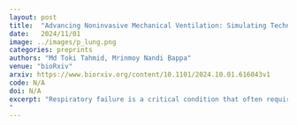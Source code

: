 ```yaml
---
layout: post
title:  "Advancing Noninvasive Mechanical Ventilation: Simulating Techniques for Improved Respiratory Care"
date:   2024/11/01
image: ../images/p_lung.png
categories: preprints
authors: "Md Toki Tahmid, Mrinmoy Nandi Bappa"
venue: "bioRxiv"
arxiv: https://www.biorxiv.org/content/10.1101/2024.10.01.616043v1
code: N/A
doi: N/A
excerpt: "Respiratory failure is a critical condition that often requires mechanical ventilation to support or restore normal breathing. While invasive mechanical ventilation (IMV) is commonly used for severe cases, noninvasive mechanical ventilation (NIMV) offers a less intrusive alternative that reduces complications and can be applied in moderate cases. The COVID-19 pandemic highlighted the global shortage of ventilators, particularly in low- and middle-income countries (LMICs), where limited access to life-saving equipment exacerbated the crisis. In response to these challenges, this paper presents a simplified, compartmental-based simulation model for NIMV. This model provides a practical and accessible tool for simulating respiratory system behavior under various ventilation modes, using the analogy between electrical circuits and lung physiology. By simulating key parameters such as airway resistance and lung compliance, the model allows clinicians and researchers to evaluate ventilator performance and optimize treatment strategies. Furthermore, the simulation offers a blueprint for developing cost-effective, easy- to-use NIMV systems that can be deployed in resource-constrained environments. Our contribution seeks to address the ventilator shortage by enabling better design and understanding of noninvasive ventilation, ultimately improving respiratory care for patients with moderate respiratory failure.
"
---
```

